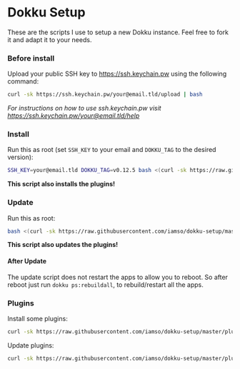 # Dokku Setup

These are the scripts I use to setup a new Dokku instance. Feel free to fork it and adapt it to your needs.

### Before install
Upload your public SSH key to https://ssh.keychain.pw using the following command:

```bash
curl -sk https://ssh.keychain.pw/your@email.tld/upload | bash
```

*For instructions on how to use ssh.keychain.pw visit https://ssh.keychain.pw/your@email.tld/help*

### Install
Run this as root (set `SSH_KEY` to your email and `DOKKU_TAG` to the desired version):

```bash
SSH_KEY=your@email.tld DOKKU_TAG=v0.12.5 bash <(curl -sk https://raw.githubusercontent.com/iamso/dokku-setup/master/install.sh)
```
**This script also installs the plugins!**

### Update
Run this as root:

```bash
bash <(curl -sk https://raw.githubusercontent.com/iamso/dokku-setup/master/update.sh)
```
**This script also updates the plugins!**

#### After Update

The update script does not restart the apps to allow you to reboot.
So after reboot just run `dokku ps:rebuildall`, to rebuild/restart all the apps.

### Plugins
Install some plugins:

```bash
curl -sk https://raw.githubusercontent.com/iamso/dokku-setup/master/plugins.sh | sudo bash
```

Update plugins:

```bash
curl -sk https://raw.githubusercontent.com/iamso/dokku-setup/master/plugins-update.sh | sudo bash
```
